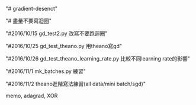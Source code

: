 "# gradient-desenct" 

"# 盡量不要寫迴圈"

"#2016/10/15  gd_test2.py 改寫不要跑迴圈"

"#2016/10/25 gd_test_theano.py 用theano寫gd"

"#2016/10/26 gd_test_theano_learning_rate.py 比較不同learning rate的影響"

"#2016/11/1 mk_batches.py 練習"

"#2016/11/2 theano進階寫法練習(all data/mini batch/sgd)"

memo, adagrad,  XOR
